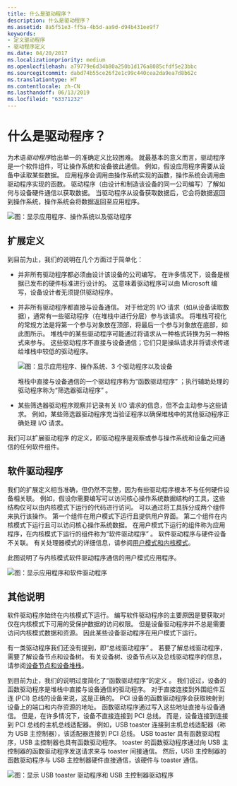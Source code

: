```yaml
---
title: 什么是驱动程序？
description: 什么是驱动程序？
ms.assetid: 8a5f51e3-ff5a-4b5d-aa9d-d94b431ee9f7
keywords:
- 定义驱动程序
- 驱动程序定义
ms.date: 04/20/2017
ms.localizationpriority: medium
ms.openlocfilehash: a79779e6d34b80a250b1d176a8085cfdf5e23bbc
ms.sourcegitcommit: dabd74b55ce26f2e1c99c440cea2da9ea7d8b62c
ms.translationtype: HT
ms.contentlocale: zh-CN
ms.lasthandoff: 06/13/2019
ms.locfileid: "63371232"
---
```

# <a name="what-is-a-driver"></a>什么是驱动程序？


为术语*驱动程序*给出单一的准确定义比较困难。 就最基本的意义而言，驱动程序是一个软件组件，可让操作系统和设备彼此通信。 例如，假设应用程序需要从设备中读取某些数据。 应用程序会调用由操作系统实现的函数，操作系统会调用由驱动程序实现的函数。 驱动程序（由设计和制造该设备的同一公司编写）了解如何与设备硬件通信以获取数据。 当驱动程序从设备获取数据后，它会将数据返回到操作系统，操作系统会将数据返回至应用程序。

![图：显示应用程序、操作系统以及驱动程序](images/whatisadriver01.png)

## <a name="span-idexpandingthedefinitionspanspan-idexpandingthedefinitionspanspan-idexpandingthedefinitionspanexpanding-the-definition"></a><span id="Expanding_the_definition"></span><span id="expanding_the_definition"></span><span id="EXPANDING_THE_DEFINITION"></span>扩展定义


到目前为止，我们的说明在几个方面过于简单化：

-   并非所有驱动程序都必须由设计该设备的公司编写。 在许多情况下，设备是根据已发布的硬件标准进行设计的。 这意味着驱动程序可以由 Microsoft 编写，设备设计者无须提供驱动程序。

-   并非所有驱动程序都直接与设备通信。 对于给定的 I/O 请求（如从设备读取数据），通常有一些驱动程序（在堆栈中进行分层）参与该请求。 将堆栈可视化的常规方法是将第一个参与对象放在顶部，将最后一个参与对象放在底部，如此图所示。 堆栈中的某些驱动程序可能通过将请求从一种格式转换为另一种格式来参与。 这些驱动程序不直接与设备通信；它们只是操纵请求并将请求传递给堆栈中较低的驱动程序。

    ![图：显示应用程序、操作系统、3 个驱动程序以及设备](images/whatisadriver02.png)

    堆栈中直接与设备通信的一个驱动程序称为“函数驱动程序”  ；执行辅助处理的驱动程序称为“筛选器驱动程序”  。

-   某些筛选器驱动程序观察并记录有关 I/O 请求的信息，但不会主动参与这些请求。 例如，某些筛选器驱动程序充当验证程序以确保堆栈中的其他驱动程序正确处理 I/O 请求。

我们可以扩展驱动程序  的定义，即驱动程序是观察或参与操作系统和设备之间通信的任何软件组件。

## <a name="span-idsoftwaredriversspanspan-idsoftwaredriversspanspan-idsoftwaredriversspansoftware-drivers"></a><span id="Software_drivers"></span><span id="software_drivers"></span><span id="SOFTWARE_DRIVERS"></span>软件驱动程序


我们的扩展定义相当准确，但仍然不完整，因为有些驱动程序根本不与任何硬件设备相关联。 例如，假设你需要编写可以访问核心操作系统数据结构的工具，这些结构仅可以由内核模式下运行的代码进行访问。 可以通过将工具拆分成两个组件来执行该操作。 第一个组件在用户模式下运行且提供用户界面。 第二个组件在内核模式下运行且可以访问核心操作系统数据。 在用户模式下运行的组件称为应用程序，在内核模式下运行的组件称为“软件驱动程序”  。 软件驱动程序与硬件设备不关联。 有关处理器模式的详细信息，请参阅[用户模式和内核模式](user-mode-and-kernel-mode.md)。

此图说明了与内核模式软件驱动程序通信的用户模式应用程序。

![图：显示应用程序和软件驱动程序](images/whatisadriver03.png)

## <a name="span-idadditionalnotesspanspan-idadditionalnotesspanspan-idadditionalnotesspanadditional-notes"></a><span id="Additional_notes"></span><span id="additional_notes"></span><span id="ADDITIONAL_NOTES"></span>其他说明


软件驱动程序始终在内核模式下运行。 编写软件驱动程序的主要原因是要获取对仅在内核模式下可用的受保护数据的访问权限。 但是设备驱动程序并不总是需要访问内核模式数据和资源。 因此某些设备驱动程序在用户模式下运行。

有一类驱动程序我们还没有提到，即“总线驱动程序”  。 若要了解总线驱动程序，需要了解设备节点和设备树。 有关设备树、设备节点以及总线驱动程序的信息，请参阅[设备节点和设备堆栈](device-nodes-and-device-stacks.md)。

到目前为止，我们的说明过度简化了“函数驱动程序”的定义  。 我们说过，设备的函数驱动程序是堆栈中直接与设备通信的驱动程序。 对于直接连接到外围组件互连 (PCI) 总线的设备来说，这是正确的。 PCI 设备的函数驱动程序会获取映射到设备上的端口和内存资源的地址。 函数驱动程序通过写入这些地址直接与设备通信。 但是，在许多情况下，设备不直接连接到 PCI 总线。 而是，设备连接到连接到 PCI 总线的主机总线适配器。 例如，USB toaster 连接到主机总线适配器（称为 USB 主控制器），该适配器连接到 PCI 总线。 USB toaster 具有函数驱动程序，USB 主控制器也具有函数驱动程序。 toaster 的函数驱动程序通过向 USB 主控制器的函数驱动程序发送请求来与 toaster 间接通信。 然后，USB 主控制器的函数驱动程序与 USB 主控制器硬件直接通信，该硬件与 toaster 通信。

![图：显示 USB toaster 驱动程序和 USB 主控制器驱动程序](images/whatisadriver04.png)

 

 





